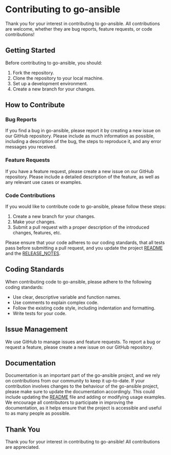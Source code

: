 # Contributing to go-ansible

Thank you for your interest in contributing to go-ansible. All contributions are welcome, whether they are bug reports, feature requests, or code contributions!

## Getting Started

Before contributing to go-ansible, you should:

1. Fork the repository.
2. Clone the repository to your local machine.
3. Set up a development environment.
4. Create a new branch for your changes.

## How to Contribute

### Bug Reports

If you find a bug in go-ansible, please report it by creating a new issue on our GitHub repository. Please include as much information as possible, including a description of the bug, the steps to reproduce it, and any error messages you received.

### Feature Requests

If you have a feature request, please create a new issue on our GitHub repository. Please include a detailed description of the feature, as well as any relevant use cases or examples.

### Code Contributions

If you would like to contribute code to go-ansible, please follow these steps:

1. Create a new branch for your changes.
2. Make your changes.
3. Submit a pull request with a proper description of the introduced changes, features, etc.

Please ensure that your code adheres to our coding standards, that all tests pass before submitting a pull request, and you update the project [README](https://github.com/apenella/go-ansible/blob/master/README.md) and the [RELEASE_NOTES](https://github.com/apenella/go-ansible/blob/master/RELEASE_NOTES.md).

## Coding Standards

When contributing code to go-ansible, please adhere to the following coding standards:

- Use clear, descriptive variable and function names.
- Use comments to explain complex code.
- Follow the existing code style, including indentation and formatting.
- Write tests for your code.

## Issue Management

We use GitHub to manage issues and feature requests. To report a bug or request a feature, please create a new issue on our GitHub repository.

## Documentation

Documentation is an important part of the go-ansible project, and we rely on contributions from our community to keep it up-to-date. If your contribution involves changes to the behaviour of the go-ansible project, please make sure to update the documentation accordingly. This could include updating the [README](https://github.com/apenella/go-ansible/blob/master/README.md) file and adding or modifying usage examples. We encourage all contributors to participate in improving the documentation, as it helps ensure that the project is accessible and useful to as many people as possible.

## Thank You

Thank you for your interest in contributing to go-ansible! All contributions are appreciated.

